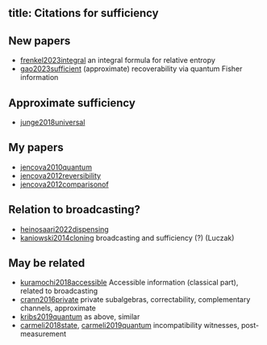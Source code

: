 
title: Citations for sufficiency
---


## New papers

* [frenkel2023integral](frenkel2023integral) an integral formula for relative entropy    
* [gao2023sufficient](gao2023sufficient) (approximate) recoverability via quantum Fisher information     


## Approximate sufficiency

* [junge2018universal](junge2018universal)    


## My papers

* [jencova2010quantum](jencova2010quantum)     
* [jencova2012reversibility](jencova2012reversibility)    
* [jencova2012comparisonof](jencova2012comparisonof)


## Relation to broadcasting?

* [heinosaari2022dispensing](heinosaari2022dispensing)     
* [kaniowski2014cloning](kaniowski2014cloning)    broadcasting and sufficiency (?) (Luczak)

## May be related 

* [kuramochi2018accessible](kuramochi2018accessible)  Accessible information (classical part), related to broadcasting     
* [crann2016private](crann2016private) private subalgebras, correctability, complementary channels, approximate    
* [kribs2019quantum](kribs2019quantum)  as above, similar     
* [carmeli2018state](carmeli2018state), [carmeli2019quantum](carmeli2019quantum) incompatibility witnesses, post-measurement
